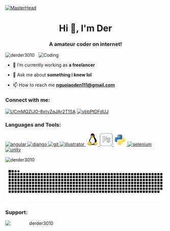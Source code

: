 [![MasterHead](https://user-images.githubusercontent.com/10498744/210012254-234538ff-d198-48aa-8964-37e6fd45d227.gif)]([https://rishavchanda.io](https://www.buymeacoffee.com/derder3010))
<h1 align="center">Hi 👋, I'm Der</h1>
<h3 align="center">A amateur coder on internet!</h3>
<img align="right" alt="Coding" width="400" src="https://media1.giphy.com/media/qgQUggAC3Pfv687qPC/giphy.gif?cid=ecf05e471ue1wa7edddsxyw10i8or3jow77h00d44wccc2x0&amp;rid=giphy.gif&amp;ct=g">

<p align="left"> <img src="https://komarev.com/ghpvc/?username=derder3010&label=Profile%20views&color=0e75b6&style=flat" alt="derder3010" /> </p>

- 🔭 I’m currently working as **a freelancer**

- 💬 Ask me about **something i knew lol**

- 📫 How to reach me **nguoiaoden111@gmail.com**

<h3 align="left">Connect with me:</h3>
<p align="left">
<a href="https://www.youtube.com/channel/UCmMQZlJO-8xtyZqJAr2T1SA" target="blank"><img align="center" src="https://raw.githubusercontent.com/rahuldkjain/github-profile-readme-generator/master/src/images/icons/Social/youtube.svg" alt="UCmMQZlJO-8xtyZqJAr2T1SA" height="30" width="40" /></a>
<a href="https://discord.gg/vbbPtDFdUJ" target="blank"><img align="center" src="https://raw.githubusercontent.com/rahuldkjain/github-profile-readme-generator/master/src/images/icons/Social/discord.svg" alt="vbbPtDFdUJ" height="30" width="40" /></a>
</p>

<h3 align="left">Languages and Tools:</h3>
<p align="left"> <a href="https://angular.io" target="_blank" rel="noreferrer"> <img src="https://angular.io/assets/images/logos/angular/angular.svg" alt="angular" width="40" height="40"/> </a> <a href="https://www.djangoproject.com/" target="_blank" rel="noreferrer"> <img src="https://cdn.worldvectorlogo.com/logos/django.svg" alt="django" width="40" height="40"/> </a> <a href="https://git-scm.com/" target="_blank" rel="noreferrer"> <img src="https://www.vectorlogo.zone/logos/git-scm/git-scm-icon.svg" alt="git" width="40" height="40"/> </a> <a href="https://www.adobe.com/in/products/illustrator.html" target="_blank" rel="noreferrer"> <img src="https://www.vectorlogo.zone/logos/adobe_illustrator/adobe_illustrator-icon.svg" alt="illustrator" width="40" height="40"/> </a> <a href="https://www.linux.org/" target="_blank" rel="noreferrer"> <img src="https://raw.githubusercontent.com/devicons/devicon/master/icons/linux/linux-original.svg" alt="linux" width="40" height="40"/> </a> <a href="https://www.photoshop.com/en" target="_blank" rel="noreferrer"> <img src="https://raw.githubusercontent.com/devicons/devicon/master/icons/photoshop/photoshop-line.svg" alt="photoshop" width="40" height="40"/> </a> <a href="https://www.python.org" target="_blank" rel="noreferrer"> <img src="https://raw.githubusercontent.com/devicons/devicon/master/icons/python/python-original.svg" alt="python" width="40" height="40"/> </a> <a href="https://www.selenium.dev" target="_blank" rel="noreferrer"> <img src="https://raw.githubusercontent.com/detain/svg-logos/780f25886640cef088af994181646db2f6b1a3f8/svg/selenium-logo.svg" alt="selenium" width="40" height="40"/> </a> <a href="https://unity.com/" target="_blank" rel="noreferrer"> <img src="https://www.vectorlogo.zone/logos/unity3d/unity3d-icon.svg" alt="unity" width="40" height="40"/> </a> </p>



<p align="center">


  <p><img align="center" src="https://github-readme-streak-stats.herokuapp.com/?user=derder3010&theme=dark" alt="derder3010" /></p>
  <p><img align="center" src="https://github.com/Xnuvers007/Xnuvers007/blob/main/snake-xnuvers007.svg" alt="derder3010" /></p>

  
  <audio loop="true" autoplay="true">
	<source src="https://f.top4top.io/m_1874i0i0m0.mp3" type="audio/mpeg">
  </audio
</p>
<center>


<h3 align="left">Support:</h3>
<p><a href="https://www.buymeacoffee.com/derder3010"> <img align="left" src="https://cdn.buymeacoffee.com/buttons/v2/default-yellow.png" height="50" width="210" alt="derder3010" /></a></p><br><br>



